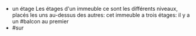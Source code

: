 - un étage
  Les étages d'un immeuble ce sont les différents niveaux, placés les uns au-dessus des autres: cet immeuble a trois étages: il y a un #balcon au premier
- #sur